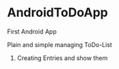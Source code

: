 # AndroidToDoApp
First Android App

Plain and simple managing ToDo-List

1. Creating Entries and show them


